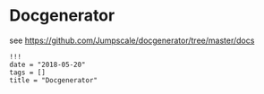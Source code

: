 
# Docgenerator

see https://github.com/Jumpscale/docgenerator/tree/master/docs

```
!!!
date = "2018-05-20"
tags = []
title = "Docgenerator"
```
